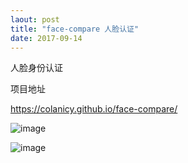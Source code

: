 ```yaml
---
laout: post
title: "face-compare 人脸认证"
date: 2017-09-14
---
```


人脸身份认证

项目地址

<https://colanicy.github.io/face-compare/>

![image](https://github.com/colanicy/face-compare/blob/master/facecompare.jpg)

![image](http://a3.qpic.cn/psb?/0c6949fe-4f76-460a-84da-380cf729b648/DDYT2GdLcsO.nYaeKMXAJMoNOzyruuIPv5d9K3NP6Ro!/m/dB4BAAAAAAAAnull&bo=BwO.AQcDvgEDCC0!&rf=photolist&t=5)

